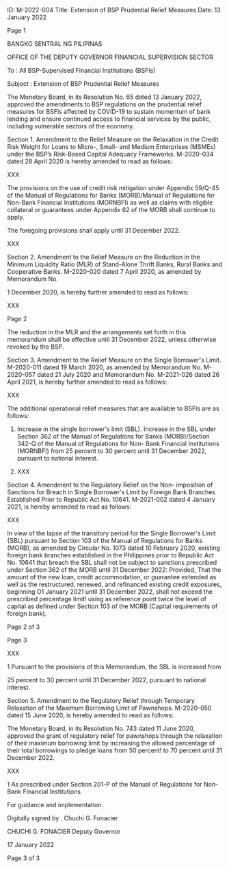 ID: M-2022-004
Title: Extension of BSP Prudential Relief Measures
Date: 13 January 2022

Page 1

BANGKO SENTRAL NG PILIPINAS

OFFICE OF THE DEPUTY GOVERNOR FINANCIAL SUPERVISION SECTOR

To : All BSP-Supervised Financial Institutions (BSFIs)

Subject : Extension of BSP Prudential Relief Measures

The Monetary Board, in its Resolution No. 65 dated 13 January 2022, approved the amendments to BSP regulations on the prudential relief measures for BSFls affected by COVID-19 to sustain momentum of bank lending and ensure continued access to financial services by the public, including vulnerable sectors of the economy.

Section 1. Amendment to the Relief Measure on the Relaxation in the Credit Risk Weight for Loans to Micro-, Small- and Medium Enterprises (MSMEs) under the BSP’s Risk-Based Capital Adequacy Frameworks. M-2020-034 dated 28 April 2020 is hereby amended to read as follows:

XXX

The provisions on the use of credit risk mitigation under Appendix 59/Q-45 of the Manual of Regulations for Banks (MORB)/Manual of Regulations for Non-Bank Financial Institutions (MORNBFI) as well as claims with eligible collateral or guarantees under Appendix 62 of the MORB shall continue to apply.

The foregoing provisions shall apply until 31 December 2022.

XXX

Section 2. Amendment to the Relief Measure on the Reduction in the Minimum Liquidity Ratio (MLR) of Stand-Alone Thrift Banks, Rural Banks and Cooperative Banks. M-2020-020 dated 7 April 2020, as amended by Memorandum No.

1 December 2020, is hereby further amended to read as follows:

XXX

Page 2

The reduction in the MLR and the arrangements set forth in this memorandum shall be effective until 31 December 2022, unless otherwise revoked by the BSP.

Section 3. Amendment to the Relief Measure on the Single Borrower's Limit. M-2020-011 dated 19 March 2020, as amended by Memorandum No. M-2020-057 dated 21 July 2020 and Memorandum No. M-2021-026 dated 26 April 2021, is hereby further amended to read as follows:

XXX

The additional operational relief measures that are available to BSFls are as follows:

1. Increase in the single borrower's limit (SBL). Increase in the SBL under Section 362 of the Manual of Regulations for Banks (MORB)/Section 342-Q of the Manual of Regulations for Non- Bank Financial Institutions (MORNBFI) from 25 percent to 30 percent until 31 December 2022, pursuant to national interest.

2. XXX

Section 4. Amendment to the Regulatory Relief on the Non- imposition of Sanctions for Breach in Single Borrower's Limit by Foreign Bank Branches Established Prior to Republic Act No. 10641. M-2021-002 dated 4 January 2021, is hereby amended to read as follows:

XXX

In view of the lapse of the transitory period for the Single Borrower's Limit {SBL) pursuant to Section 103 of the Manual of Regulations for Banks (MORB), as amended by Circular No. 1073 dated 10 February 2020, existing foreign bank branches established in the Philippines prior to Republic Act No. 10641 that breach the SBL shall not be subject to sanctions prescribed under Section 362 of the MORB until 31 December 2022: Provided, That the amount of the new loan, credit accommodation, or guarantee extended as well as the restructured, renewed, and refinanced existing credit exposures, beginning O1 January 2021 until 31 December 2022, shall not exceed the prescribed percentage limit! using as reference point twice the level of capital as defined under Section 103 of the MORB (Capital requirements of foreign bank).

Page 2 of 3

Page 3

XXX

1 Pursuant to the provisions of this Memorandum, the SBL is increased from

25 percent to 30 percent until 31 December 2022, pursuant to national interest.

Section 5. Amendment to the Regulatory Relief through Temporary Relaxation of the Maximum Borrowing Limit of Pawnshops. M-2020-050 dated 15 June 2020, is hereby amended to read as follows:

The Monetary Board, in its Resolution No. 743 dated 11 June 2020, approved the grant of regulatory relief for pawnshops through the relaxation of their maximum borrowing limit by increasing the allowed percentage of their total borrowings to pledge loans from 50 percent! to 70 percent until 31 December 2022.

XXX

1 As prescribed under Section 201-P of the Manual of Regulations for Non-Bank Financial Institutions

For guidance and implementation.

Digitally signed by . Chuchi G. Fonacier

CHUCHI G. FONACIER Deputy Governor

17 January 2022

Page 3 of 3